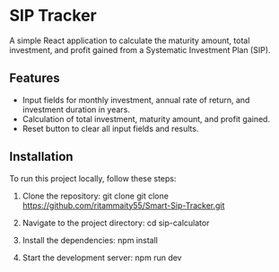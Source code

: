 # SIP Tracker

A simple React application to calculate the maturity amount, total investment, and profit gained from a Systematic Investment Plan (SIP). 

## Features

- Input fields for monthly investment, annual rate of return, and investment duration in years.
- Calculation of total investment, maturity amount, and profit gained.
- Reset button to clear all input fields and results.

## Installation

To run this project locally, follow these steps:

1. Clone the repository: git clone 
git clone  https://github.com/ritammaity55/Smart-Sip-Tracker.git

2. Navigate to the project directory: cd sip-calculator
3. Install the dependencies: npm install
4. Start the development server: npm run dev
